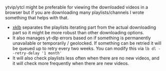 ytvip/ytcl might be preferable for viewing the downloaded videos in a browser but if you are downloading many playlists/channels I wrote something that helps with that. 

- [xklb](https://github.com/chapmanjacobd/library) separates the playlists iterating part from the actual downloading part so it might be more robust than other downloading options. 
- It also manages yt-dlp errors based on if something is permanently unavailable or temporarily / geolocked. If something can be retried it will be queued up to retry every two weeks. You can modify this via `lb dl --retry-delay '1 month'`
- It will also check playlists less often when there are no new videos, and it will check more frequently when there are new videos.
